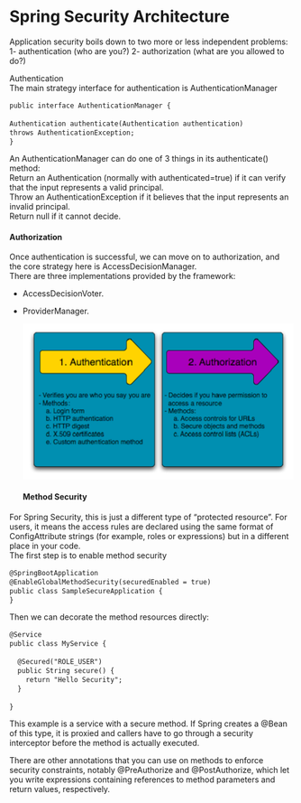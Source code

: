 # Spring Security Architecture  

Application security boils down to two more or less independent problems: 
1- authentication (who are you?) 
2- authorization (what are you allowed to do?)

Authentication  
The main strategy interface for authentication is AuthenticationManager  
```
public interface AuthenticationManager {

Authentication authenticate(Authentication authentication)
throws AuthenticationException;
}
```  
An AuthenticationManager can do one of 3 things in its authenticate() method:  
Return an Authentication (normally with authenticated=true) if it can verify that the input represents a valid principal.  
Throw an AuthenticationException if it believes that the input represents an invalid principal.  
Return null if it cannot decide.

#### Authorization  

Once authentication is successful, we can move on to authorization, and the core strategy here is AccessDecisionManager.  
There are three implementations provided by the framework:  
- AccessDecisionVoter.  
- ProviderManager.  

  ![alt text](assets01/Read16.png)  
  
  #### Method Security  

For Spring Security, this is just a different type of “protected resource”. For users, it means the access rules are declared using the same format of ConfigAttribute strings (for example, roles or expressions) but in a different place in your code.  
The first step is to enable method security  

```  
@SpringBootApplication
@EnableGlobalMethodSecurity(securedEnabled = true)
public class SampleSecureApplication {
}
``` 

Then we can decorate the method resources directly:  

```
@Service
public class MyService {

  @Secured("ROLE_USER")
  public String secure() {
    return "Hello Security";
  }

}
```  
This example is a service with a secure method. If Spring creates a @Bean of this type, it is proxied and callers have to go through a security interceptor before the method is actually executed.  

There are other annotations that you can use on methods to enforce security constraints, notably @PreAuthorize and @PostAuthorize, which let you write expressions containing references to method parameters and return values, respectively.  
